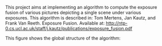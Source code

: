 This project aims at implementing an algorithm to compute the exposure fusion of various pictures depicting a single scene under various exposures. This algorithm is described in:
Tom Mertens, Jan Kautz, and Frank Van Reeth. Exposure Fusion. Available at: http://ntp-0.cs.ucl.ac.uk/staff/j.kautz/publications/exposure_fusion.pdf

This figure shows the global structure of the algorithm:

